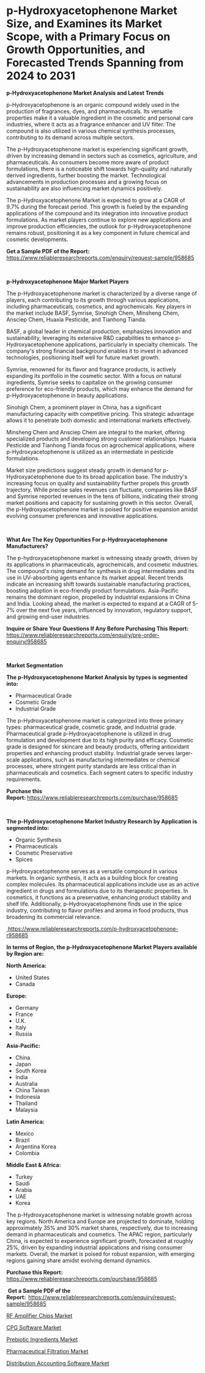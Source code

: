 <p><h1>p-Hydroxyacetophenone Market Size, and Examines its Market Scope, with a Primary Focus on Growth Opportunities, and Forecasted Trends Spanning from 2024 to 2031</h1></p><p><strong>p-Hydroxyacetophenone Market Analysis and Latest Trends</strong></p>
<p><p>p-Hydroxyacetophenone is an organic compound widely used in the production of fragrances, dyes, and pharmaceuticals. Its versatile properties make it a valuable ingredient in the cosmetic and personal care industries, where it acts as a fragrance enhancer and UV filter. The compound is also utilized in various chemical synthesis processes, contributing to its demand across multiple sectors.</p><p>The p-Hydroxyacetophenone market is experiencing significant growth, driven by increasing demand in sectors such as cosmetics, agriculture, and pharmaceuticals. As consumers become more aware of product formulations, there is a noticeable shift towards high-quality and naturally derived ingredients, further boosting the market. Technological advancements in production processes and a growing focus on sustainability are also influencing market dynamics positively.</p><p>The p-Hydroxyacetophenone Market is expected to grow at a CAGR of 9.7% during the forecast period. This growth is fueled by the expanding applications of the compound and its integration into innovative product formulations. As market players continue to explore new applications and improve production efficiencies, the outlook for p-Hydroxyacetophenone remains robust, positioning it as a key component in future chemical and cosmetic developments.</p></p>
<p><strong>Get a Sample PDF of the Report:&nbsp;</strong> <a href="https://www.reliableresearchreports.com/enquiry/request-sample/958685?utm_campaign=116&utm_medium=2&utm_source=Github&utm_content=ia&utm_term=16112024&utm_id=p-hydroxyacetophenone">https://www.reliableresearchreports.com/enquiry/request-sample/958685</a></p>
<p>&nbsp;</p>
<p><strong>p-Hydroxyacetophenone Major Market Players</strong></p>
<p><p>The p-Hydroxyacetophenone market is characterized by a diverse range of players, each contributing to its growth through various applications, including pharmaceuticals, cosmetics, and agrochemicals. Key players in the market include BASF, Symrise, Sinohigh Chem, Minsheng Chem, Ansciep Chem, Huaxia Pesticide, and Tianhong Tianda.</p><p>BASF, a global leader in chemical production, emphasizes innovation and sustainability, leveraging its extensive R&D capabilities to enhance p-Hydroxyacetophenone applications, particularly in specialty chemicals. The company's strong financial background enables it to invest in advanced technologies, positioning itself well for future market growth.</p><p>Symrise, renowned for its flavor and fragrance products, is actively expanding its portfolio in the cosmetic sector. With a focus on natural ingredients, Symrise seeks to capitalize on the growing consumer preference for eco-friendly products, which may enhance the demand for p-Hydroxyacetophenone in beauty applications.</p><p>Sinohigh Chem, a prominent player in China, has a significant manufacturing capacity with competitive pricing. This strategic advantage allows it to penetrate both domestic and international markets effectively.</p><p>Minsheng Chem and Ansciep Chem are integral to the market, offering specialized products and developing strong customer relationships. Huaxia Pesticide and Tianhong Tianda focus on agrochemical applications, where p-Hydroxyacetophenone is utilized as an intermediate in pesticide formulations.</p><p>Market size predictions suggest steady growth in demand for p-Hydroxyacetophenone due to its broad application base. The industry's increasing focus on quality and sustainability further propels this growth trajectory. While precise sales revenues can fluctuate, companies like BASF and Symrise reported revenues in the tens of billions, indicating their strong market positions and capacity for sustaining growth in this sector. Overall, the p-Hydroxyacetophenone market is poised for positive expansion amidst evolving consumer preferences and innovative applications.</p></p>
<p>&nbsp;</p>
<p><strong>What Are The Key Opportunities For p-Hydroxyacetophenone Manufacturers?</strong></p>
<p><p>The p-hydroxyacetophenone market is witnessing steady growth, driven by its applications in pharmaceuticals, agrochemicals, and cosmetic industries. The compound's rising demand for synthesis in drug intermediates and its use in UV-absorbing agents enhance its market appeal. Recent trends indicate an increasing shift towards sustainable manufacturing practices, boosting adoption in eco-friendly product formulations. Asia-Pacific remains the dominant region, propelled by industrial expansions in China and India. Looking ahead, the market is expected to expand at a CAGR of 5-7% over the next five years, influenced by innovation, regulatory support, and growing end-user industries.</p></p>
<p><strong>Inquire or Share Your Questions If Any Before Purchasing This Report:</strong> <a href="https://www.reliableresearchreports.com/enquiry/pre-order-enquiry/958685?utm_campaign=116&utm_medium=2&utm_source=Github&utm_content=ia&utm_term=16112024&utm_id=p-hydroxyacetophenone">https://www.reliableresearchreports.com/enquiry/pre-order-enquiry/958685</a></p>
<p>&nbsp;</p>
<p><strong>Market Segmentation</strong></p>
<p><strong>The p-Hydroxyacetophenone Market Analysis by types is segmented into:</strong></p>
<p><ul><li>Pharmaceutical Grade</li><li>Cosmetic Grade</li><li>Industrial Grade</li></ul></p>
<p><p>The p-Hydroxyacetophenone market is categorized into three primary types: pharmaceutical grade, cosmetic grade, and industrial grade. Pharmaceutical grade p-Hydroxyacetophenone is utilized in drug formulation and development due to its high purity and efficacy. Cosmetic grade is designed for skincare and beauty products, offering antioxidant properties and enhancing product stability. Industrial grade serves larger-scale applications, such as manufacturing intermediates or chemical processes, where stringent purity standards are less critical than in pharmaceuticals and cosmetics. Each segment caters to specific industry requirements.</p></p>
<p><strong>Purchase this Report:&nbsp;</strong><a href="https://www.reliableresearchreports.com/purchase/958685?utm_campaign=116&utm_medium=2&utm_source=Github&utm_content=ia&utm_term=16112024&utm_id=p-hydroxyacetophenone">https://www.reliableresearchreports.com/purchase/958685</a></p>
<p>&nbsp;</p>
<p><strong>The p-Hydroxyacetophenone Market Industry Research by Application is segmented into:</strong></p>
<p><ul><li>Organic Synthesis</li><li>Pharmaceuticals</li><li>Cosmetic Preservative</li><li>Spices</li></ul></p>
<p><p>p-Hydroxyacetophenone serves as a versatile compound in various markets. In organic synthesis, it acts as a building block for creating complex molecules. Its pharmaceutical applications include use as an active ingredient in drugs and formulations due to its therapeutic properties. In cosmetics, it functions as a preservative, enhancing product stability and shelf life. Additionally, p-Hydroxyacetophenone finds use in the spice industry, contributing to flavor profiles and aroma in food products, thus broadening its commercial relevance.</p></p>
<p><a href="https://www.reliableresearchreports.com/p-hydroxyacetophenone-r958685?utm_campaign=116&utm_medium=2&utm_source=Github&utm_content=ia&utm_term=16112024&utm_id=p-hydroxyacetophenone">&nbsp;https://www.reliableresearchreports.com/p-hydroxyacetophenone-r958685</a></p>
<p><strong>In terms of Region, the p-Hydroxyacetophenone Market Players available by Region are:</strong></p>
<p>
    <p> <strong> North America: </strong>
        <ul>
            <li>United States</li>
            <li>Canada</li>
        </ul>
        </p> 
    <p> <strong> Europe: </strong>
        <ul>
            <li>Germany</li>
            <li>France</li>
            <li>U.K.</li>
            <li>Italy</li>
            <li>Russia</li>
        </ul>
        </p> 
    <p> <strong> Asia-Pacific: </strong>
        <ul>
            <li>China</li>
            <li>Japan</li>
            <li>South Korea</li>
            <li>India</li>
            <li>Australia</li>
            <li>China Taiwan</li>
            <li>Indonesia</li>
            <li>Thailand</li>
            <li>Malaysia</li>
        </ul>
        </p> 
    <p> <strong> Latin America: </strong>
        <ul>
            <li>Mexico</li>
            <li>Brazil</li>
            <li>Argentina Korea</li>
            <li>Colombia</li>
        </ul>
        </p> 
    <p> <strong> Middle East & Africa: </strong>
        <ul>
            <li>Turkey</li>
            <li>Saudi</li>
            <li>Arabia</li>
            <li>UAE</li>
            <li>Korea</li>
        </ul>
    </p>
    </p>
<p><p>The p-Hydroxyacetophenone market is witnessing notable growth across key regions. North America and Europe are projected to dominate, holding approximately 35% and 30% market shares, respectively, due to increasing demand in pharmaceuticals and cosmetics. The APAC region, particularly China, is expected to experience significant growth, forecasted at roughly 25%, driven by expanding industrial applications and rising consumer markets. Overall, the market is poised for robust expansion, with emerging regions gaining share amidst evolving demand dynamics.</p></p>
<p><strong>Purchase this Report: </strong><a href="https://www.reliableresearchreports.com/purchase/958685?utm_campaign=116&utm_medium=2&utm_source=Github&utm_content=ia&utm_term=16112024&utm_id=p-hydroxyacetophenone">https://www.reliableresearchreports.com/purchase/958685</a></p>
<p>&nbsp;<strong>Get a Sample PDF of the Report:&nbsp;&nbsp;</strong><a href="https://www.reliableresearchreports.com/enquiry/request-sample/958685?utm_campaign=116&utm_medium=2&utm_source=Github&utm_content=ia&utm_term=16112024&utm_id=p-hydroxyacetophenone">https://www.reliableresearchreports.com/enquiry/request-sample/958685</a></p>
<p><strong></strong></p>
<p><p><a href="https://github.com/ryanbell8967/Market-Research-Report-List-1/blob/main/rf-amplifier-chips-market.md?utm_campaign=116&utm_medium=2&utm_source=Github&utm_content=ia&utm_term=16112024&utm_id=p-hydroxyacetophenone">RF Amplifier Chips Market</a></p><p><a href="https://issuu.com/reportprime-2/docs/cpg-software-market-size-2030.pptx_09a4f42c9ada70?utm_campaign=116&utm_medium=2&utm_source=Github&utm_content=ia&utm_term=16112024&utm_id=p-hydroxyacetophenone">CPG Software Market</a></p><p><a href="https://www.linkedin.com/pulse/future-ready-strategic-insights-global-prebiotic-ingredients-j0ulf?utm_campaign=116&utm_medium=2&utm_source=Github&utm_content=ia&utm_term=16112024&utm_id=p-hydroxyacetophenone">Prebiotic Ingredients Market</a></p><p><a href="https://www.linkedin.com/pulse/charting-future-comprehensive-analysis-global-pharmaceutical-filtration-2qoqc?utm_campaign=116&utm_medium=2&utm_source=Github&utm_content=ia&utm_term=16112024&utm_id=p-hydroxyacetophenone">Pharmaceutical Filtration Market</a></p><p><a href="https://issuu.com/reportprime-2/docs/distribution-accounting-software-ma_f89de86fd2164c?utm_campaign=116&utm_medium=2&utm_source=Github&utm_content=ia&utm_term=16112024&utm_id=p-hydroxyacetophenone">Distribution Accounting Software Market</a></p></p>